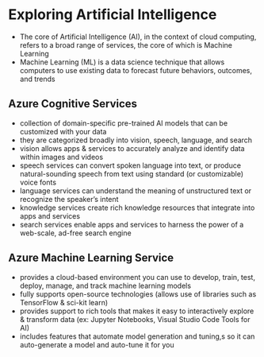 # Exploring Artificial Intelligence
 
- The core of Artificial Intelligence (AI), in the context of cloud computing, refers to a broad range of services, the core of which is Machine Learning
- Machine Learning (ML) is a data science technique that allows computers to use existing data to forecast future behaviors, outcomes, and trends

## Azure Cognitive Services

- collection of domain-specific pre-trained AI models that can be customized with your data
- they are categorized broadly into vision, speech, language, and search
- vision allows apps & services to accurately analyze and identify data within images and videos
- speech services can convert spoken language into text, or produce natural-sounding speech from text using standard (or customizable) voice fonts
- language services can understand the meaning of unstructured text or recognize the speaker’s intent
- knowledge services create rich knowledge resources that integrate into apps and services
- search services enable apps and services to harness the power of a web-scale, ad-free search engine

## Azure Machine Learning Service

- provides a cloud-based environment you can use to develop, train, test, deploy, manage, and track machine learning models
- fully supports open-source technologies (allows use of libraries such as TensorFlow & sci-kit learn)
- provides support to rich tools that makes it easy to interactively explore & transform data (ex: Jupyter Notebooks, Visual Studio Code Tools for AI)
- includes features that automate model generation and tuning,s so it can auto-generate a model and auto-tune it for you